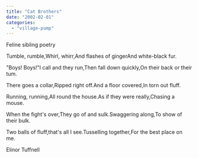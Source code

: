 ```yaml
---
title: "Cat Brothers"
date: "2002-02-01"
categories: 
  - "village-pump"
---
```


Feline sibling poetry

Tumble, rumble,Whirl, whirr,And flashes of gingerAnd white-black fur.

"Boys! Boys!"I call and they run,Then fall down quickly,On their back or their tum.

There goes a collar,Ripped right off.And a floor covered,In torn out fluff.

Running, running,All round the house.As if they were really,Chasing a mouse.

When the fight's over,They go of and sulk.Swaggering along,To show of their bulk.

Two balls of fluff,that's all I see.Tusselling together,For the best place on me.

Elinor Tuffnell
